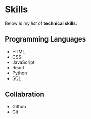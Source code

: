 # Skills

Below is my _list_ of **technical skills**:

## Programming  Languages
- HTML
- CSS
- JavaScript
- React
- Python
- SQL

## Collabration
- Github
- Git
